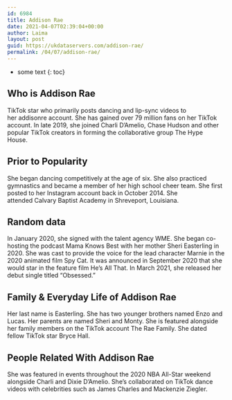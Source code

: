 ```yaml
---
id: 6984
title: Addison Rae
date: 2021-04-07T02:39:04+00:00
author: Laima
layout: post
guid: https://ukdataservers.com/addison-rae/
permalink: /04/07/addison-rae/
---
```


* some text
{: toc}


## Who is Addison Rae
                  
                  
                  
TikTok star who primarily posts dancing and lip-sync videos to her addisonre account. She has gained over 79 million fans on her TikTok account. In late 2019, she joined Charli D&#8217;Amelio, Chase Hudson and other popular TikTok creators in forming the collaborative group The Hype House. 
                  
              
            
              
            
                
                
                
## Prior to Popularity
                  
                  
                  
She began dancing competitively at the age of six. She also practiced gymnastics and became a member of her high school cheer team. She first posted to her Instagram account back in October 2014. She attended Calvary Baptist Academy in Shreveport, Louisiana.  
                  
              
            
              
            
                
                
                
## Random data
                  
                  
                  
In January 2020, she signed with the talent agency WME. She began co-hosting the podcast Mama Knows Best with her mother Sheri Easterling in 2020. She was cast to provide the voice for the lead character Marnie in the 2020 animated film Spy Cat. It was announced in September 2020 that she would star in the feature film He&#8217;s All That. In March 2021, she released her debut single titled &#8220;Obsessed.&#8221;
                  
              
            
              
            
                
                
                
## Family & Everyday Life of Addison Rae
                  
                  
                  
Her last name is Easterling. She has two younger brothers named Enzo and Lucas. Her parents are named Sheri and Monty. She is featured alongside her family members on the TikTok account The Rae Family. She dated fellow TikTok star Bryce Hall.
                  
              
            
              
            
                
                
                
## People Related With Addison Rae
                  
                  
                  
She was featured in events throughout the 2020 NBA All-Star weekend alongside Charli and Dixie D&#8217;Amelio. She&#8217;s collaborated on TikTok dance videos with celebrities such as James Charles and Mackenzie Ziegler.
                  
              
            
              
            
                
              
            
              
              
            
            
              
            
          
          
          